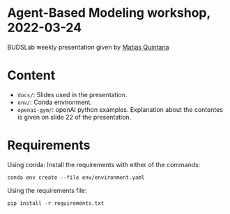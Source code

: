 # Agent-Based Modeling workshop, 2022-03-24

BUDSLab weekly presentation given by [Matias Quintana](https://matiasquintana.com/)

# Content

- `docs/`: Slides used in the presentation.
- `env/`: Conda environment.
- `openai-gym/`: openAI python examples. Explanation about the contentes is given on slide 22 of the presentation.

# Requirements

Using conda: Install the requirements with either of the commands:

```
conda env create --file env/environment.yaml
```

Using the requirements file:
```
pip install -r requirements.txt
```
